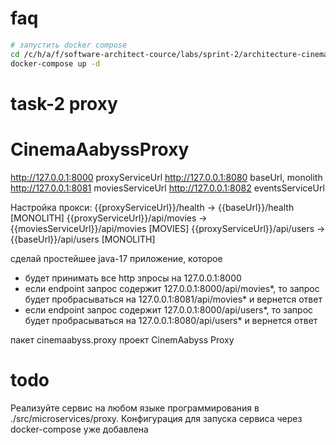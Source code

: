 # faq

```bash
# запустить docker compose
cd /c/h/a/f/software-architect-cource/labs/sprint-2/architecture-cinemaabyss
docker-compose up -d

```

# task-2 proxy

# CinemaAabyssProxy
http://127.0.0.1:8000   proxyServiceUrl
http://127.0.0.1:8080   baseUrl, monolith
http://127.0.0.1:8081   moviesServiceUrl
http://127.0.0.1:8082   eventsServiceUrl

Настройка прокси:
{{proxyServiceUrl}}/health        -> {{baseUrl}}/health                 [MONOLITH]
{{proxyServiceUrl}}/api/movies    -> {{moviesServiceUrl}}/api/movies    [MOVIES]
{{proxyServiceUrl}}/api/users     -> {{baseUrl}}/api/users              [MONOLITH]

сделай простейшее java-17 приложение, которое
 - будет принимать все http зпросы на 127.0.0.1:8000
 - если endpoint запрос содержит 127.0.0.1:8000/api/movies*, то запрос будет пробрасываться на 127.0.0.1:8081/api/movies* и вернется ответ
 - если endpoint запрос содержит 127.0.0.1:8000/api/users*, то запрос будет пробрасываться на 127.0.0.1:8080/api/users* и вернется ответ

пакет cinemaabyss.proxy
проект CinemAabyss Proxy

# todo
Реализуйте сервис на любом языке программирования в ./src/microservices/proxy.
Конфигурация для запуска сервиса через docker-compose уже добавлена
